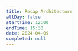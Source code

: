 ```yaml
---
title: Recap Architecture
allDay: false
startTime: 12:00
endTime: 15:30
date: 2024-04-09
completed: null
---
```

